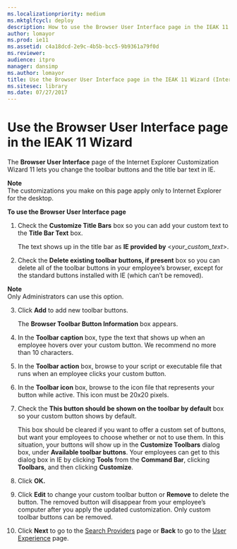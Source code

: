 ```yaml
---
ms.localizationpriority: medium
ms.mktglfcycl: deploy
description: How to use the Browser User Interface page in the IEAK 11 Customization Wizard to change the toolbar buttons and the title bar.
author: lomayor
ms.prod: ie11
ms.assetid: c4a18dcd-2e9c-4b5b-bcc5-9b9361a79f0d
ms.reviewer: 
audience: itpromanager: dansimp
ms.author: lomayor
title: Use the Browser User Interface page in the IEAK 11 Wizard (Internet Explorer Administration Kit 11 for IT Pros)
ms.sitesec: library
ms.date: 07/27/2017
---
```



# Use the Browser User Interface page in the IEAK 11 Wizard
The **Browser User Interface** page of the Internet Explorer Customization Wizard 11 lets you change the toolbar buttons and the title bar text in IE.

**Note**<br>The customizations you make on this page apply only to Internet Explorer for the desktop.

 **To use the Browser User Interface page**

1.  Check the **Customize Title Bars** box so you can add your custom text to the **Title Bar Text** box.<p>
The text shows up in the title bar as **IE provided by** &lt;*your_custom_text*&gt;.

2.  Check the **Delete existing toolbar buttons, if present** box so you can delete all of the toolbar buttons in your employee’s browser, except for the standard buttons installed with IE (which can’t be removed).

**Note**<br>Only Administrators can use this option.

3. Click **Add** to add new toolbar buttons.<p>
   The **Browser Toolbar Button Information** box appears.

4. In the **Toolbar caption** box, type the text that shows up when an employee hovers over your custom button. We recommend no more than 10 characters.

5. In the **Toolbar action** box, browse to your script or executable file that runs when an employee clicks your custom button.

6. In the **Toolbar icon** box, browse to the icon file that represents your button while active. This icon must be 20x20 pixels.

7. Check the **This button should be shown on the toolbar by default** box so your custom button shows by default.<p>
   This box should be cleared if you want to offer a custom set of buttons, but want your employees to choose whether or not to use them. In this situation, your buttons will show up in the **Customize Toolbars** dialog box, under **Available toolbar buttons**. Your employees can get to this dialog box in IE by clicking **Tools** from the **Command Bar**, clicking **Toolbars**, and then clicking **Customize**.

8. Click **OK.**

9. Click **Edit** to change your custom toolbar button or **Remove** to delete the button. The removed button will disappear from your employee’s computer after you apply the updated customization. Only custom toolbar buttons can be removed.

10. Click **Next** to go to the [Search Providers](search-providers-ieak11-wizard.md) page or **Back** to go to the [User Experience](user-experience-ieak11-wizard.md) page.

 

 





